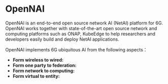 # OpenNAI
OpenNAI is an end-to-end open source network AI (NetAI) platform for 6G. OpenNAI works together with state-of-the-art open source network and computing platforms such as ONAP, KubeEdge to 
help researchers and developers easily build and deploy NetAI applications.

OpenNAI implements 6G ubiquitous AI from the following aspects：
* **Form wireless to wired:**
* **Form one party to federation:**
* **Form network to computing:**
* **Form virtual to entity:**
